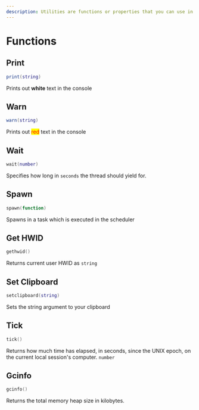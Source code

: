 ```yaml
---
description: Utilities are functions or properties that you can use in any script. Luau globals are native to Luau, while Roblox globals are found only on Roblox.
---
```

# Functions
## Print
```lua
print(string)
```
Prints out **white** text in the console

## Warn
```lua
warn(string)
```
Prints out <mark style="color:red;">red</mark> text in the console

## Wait
```lua
wait(number)
```
Specifies how long in `seconds` the thread should yield for.

## Spawn
```lua
spawn(function)
```
Spawns in a task which is executed in the scheduler

## Get HWID
```lua 
gethwid()
```
Returns current user HWID as `string`

## Set Clipboard
```lua
setclipboard(string)
```
Sets the string argument to your clipboard

## Tick
```lua
tick()
```
Returns how much time has elapsed, in seconds, since the UNIX epoch, on the current local session's computer. `number`

## Gcinfo
```lua
gcinfo()
```
Returns the total memory heap size in kilobytes. 